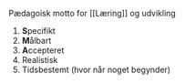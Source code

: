 Pædagoisk motto for [[Læring]] og udvikling 



1. **S**pecifikt
2. **M**ålbart
3. **A**ccepteret
4. Realistisk 
5. Tidsbestemt (hvor når noget begynder)

